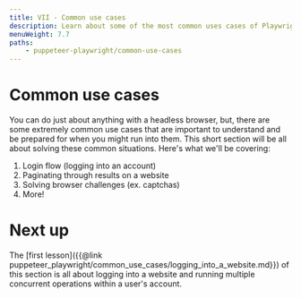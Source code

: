 ```yaml
---
title: VII - Common use cases
description: Learn about some of the most common uses cases of Playwright and Puppeteer, and how to handle these use cases when you run into them.
menuWeight: 7.7
paths:
    - puppeteer-playwright/common-use-cases
---
```


# [](#common-use-cases) Common use cases

You can do just about anything with a headless browser, but, there are some extremely common use cases that are important to understand and be prepared for when you might run into them. This short section will be all about solving these common situations. Here's what we'll be covering:

1. Login flow (logging into an account)
2. Paginating through results on a website
3. Solving browser challenges (ex. captchas)
4. More!

# [](#next) Next up

The [first lesson]({{@link puppeteer_playwright/common_use_cases/logging_into_a_website.md}}) of this section is all about logging into a website and running multiple concurrent operations within a user's account.
